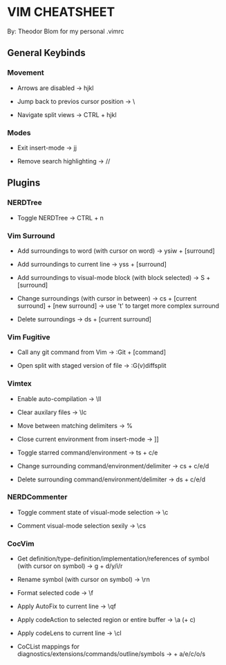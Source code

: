 
# VIM CHEATSHEET
By: Theodor Blom
for my personal .vimrc

## General Keybinds

### Movement
- Arrows are disabled
    -> hjkl

- Jump back to previos cursor position
    -> \\

- Navigate split views
    -> CTRL + hjkl

### Modes
- Exit insert-mode
    -> jj

- Remove search highlighting
    -> //

## Plugins

### NERDTree
- Toggle NERDTree
    -> CTRL + n

### Vim Surround
- Add surroundings to word (with cursor on word)
    -> ysiw + [surround]

- Add surroundings to current line
    -> yss + [surround]

- Add surroundings to visual-mode block (with block selected)
    -> S + [surround]

- Change surroundings (with cursor in between)
    -> cs + [current surround] + [new surround]
    -> use 't' to target more complex surround

- Delete surroundings
    -> ds + [current surround]

### Vim Fugitive
- Call any git command from Vim
    -> :Git + [command]

- Open split with staged version of file
    -> :G(v)diffsplit

### Vimtex
- Enable auto-compilation
    -> \ll

- Clear auxilary files
    -> \lc

- Move between matching delimiters
    -> %

- Close current environment from insert-mode
    -> ]]

- Toggle starred command/environment
    -> ts + c/e

- Change surrounding command/environment/delimiter
    -> cs + c/e/d

- Delete surrounding command/environment/delimiter
    -> ds + c/e/d

### NERDCommenter
- Toggle comment state of visual-mode selection
    -> \c<space>

- Comment visual-mode selection sexily
    -> \cs

### CocVim
- Get definition/type-definition/implementation/references of symbol (with cursor on symbol)
    -> g + d/y/i/r

- Rename symbol (with cursor on symbol)
    -> \rn

- Format selected code
    -> \f

- Apply AutoFix to current line
    -> \qf

- Apply codeAction to selected region or entire buffer
    -> \a (+ c)

- Apply codeLens to current line
    -> \cl

- CoCList mappings for diagnostics/extensions/commands/outline/symbols
    -> <space> + a/e/c/o/s 








    
